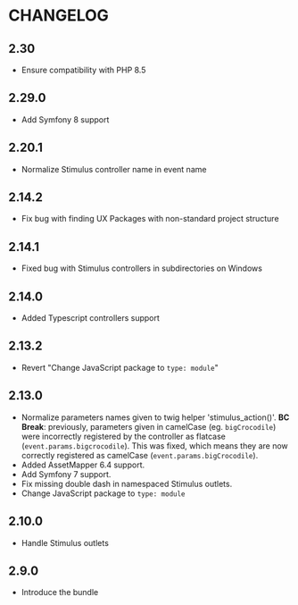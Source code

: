 # CHANGELOG

## 2.30

-  Ensure compatibility with PHP 8.5

## 2.29.0

-  Add Symfony 8 support

## 2.20.1

-   Normalize Stimulus controller name in event name

## 2.14.2

-   Fix bug with finding UX Packages with non-standard project structure

## 2.14.1

-   Fixed bug with Stimulus controllers in subdirectories on Windows

## 2.14.0

-   Added Typescript controllers support

## 2.13.2

-   Revert "Change JavaScript package to `type: module`"

## 2.13.0

-   Normalize parameters names given to twig helper 'stimulus_action()'.
    **BC Break**: previously, parameters given in camelCase (eg.
    `bigCrocodile`) were incorrectly registered by the controller as
    flatcase (`event.params.bigcrocodile`). This was fixed, which means
    they are now correctly registered as camelCase
    (`event.params.bigCrocodile`).
-   Added AssetMapper 6.4 support.
-   Add Symfony 7 support.
-   Fix missing double dash in namespaced Stimulus outlets.
-   Change JavaScript package to `type: module`

## 2.10.0

-   Handle Stimulus outlets

## 2.9.0

-   Introduce the bundle
